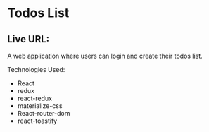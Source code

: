 # Todos List

## Live URL:



A web application where users can login and create their todos list.

Technologies Used:

- React
- redux
- react-redux
- materialize-css
- React-router-dom
- react-toastify